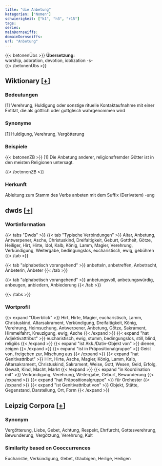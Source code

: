 ```yaml
---
title: "die Anbetung"
kategorien: ["Nomen"]
schwierigkeit: ["k1", "h3", "r15"]
tags:
series:
mainDornseiffs:
domainDornseiffs:
url: "Anbetung"
---
```


{{< betonenÜbs >}}
**Übersetzung:**  
worship, adoration, devotion, idolization -s-  
{{< /betonenÜbs >}}

## Wiktionary [[+](https://de.wiktionary.org/wiki/Anbetung)]

### Bedeutungen
[1] Verehrung, Huldigung oder sonstige rituelle Kontaktaufnahme mit einer Entität, die als göttlich oder gottgleich wahrgenommen wird  

### Synonyme
[1] Huldigung, Verehrung, Vergötterung  

### Beispiele
{{< betonenZB >}}
[1] Die Anbetung anderer, religionsfremder Götter ist in den meisten Religionen untersagt.  

{{< /betonenZB >}}
### Herkunft
Ableitung zum Stamm des Verbs anbeten mit dem Suffix (Derivatem) -ung  



## dwds [[+](https://www.dwds.de/wb/Anbetung)]

### Wortinformation
{{< tabs "Dwds" >}}
{{< tab "Typische Verbindungen" >}}
Altar, Anbetung, Antwerpener, Asche, Christuskind, Dreifaltigkeit, Geburt, Gottheit, Götze, Heiliger, Hirt, Hirte, Idol, Kalb, König, Lamm, Magier, Verehrung, Verkündigung, Weitergabe, bedingungslos, eucharistisch, ewig, gebühren
{{< /tab >}}

{{< tab "alphabetisch vorangehend" >}}
anbetteln, anbetreffen, Anbetracht, Anbeterin, Anbeter
{{< /tab >}}

{{< tab "alphabetisch vorangehend" >}}
anbetungsvoll, anbetungswürdig, anbeugen, anbiedern, Anbiederung
{{< /tab >}}

{{< /tabs >}}

### Wortprofil
{{< expand "Überblick" >}} Hirt, Hirte, Magier, eucharistisch, Lamm, Christuskind, Altarsakrament, Verkündigung, Dreifaltigkeit, König, Verehrung, Heimsuchung, Antwerpener, Anbetung, Götze, Sakrament, Himmelfahrt, Kreuzigung, ewig, Asche {{< /expand >}}
{{< expand "hat Adjektivattribut" >}} eucharistisch, ewig, stumm, bedingungslos, still, blind, religiös {{< /expand >}}
{{< expand "ist Akk./Dativ-Objekt von" >}} dienen, zeigen {{< /expand >}}
{{< expand "ist in Präpositionalgruppe" >}} Geist von, freigeben zur, Mischung aus {{< /expand >}}
{{< expand "hat Genitivattribut" >}} Hirt, Hirte, Asche, Magier, König, Lamm, Kalb, Altarsakrament, Christuskind, Sakrament, Weise, Gott, Wesen, Geld, Erfolg, Gewalt, Kind, Macht, Markt {{< /expand >}}
{{< expand "in Koordination mit" >}} Verkündigung, Verehrung, Weitergabe, Geburt, Bewunderung {{< /expand >}}
{{< expand "hat Präpositionalgruppe" >}} für Orchester {{< /expand >}}
{{< expand "ist Genitivattribut von" >}} Objekt, Stätte, Gegenstand, Darstellung, Ort, Form {{< /expand >}}

## Leipzig Corpora [[+](https://corpora.uni-leipzig.de/en/res?word=Anbetung&corpusId=deu_newscrawl-public_2018)]


### Synonym
Vergötterung, Liebe, Gebet, Achtung, Respekt, Ehrfurcht, Gottesverehrung, Bewunderung, Vergötzung, Verehrung, Kult


### Similarity based on Cooccurrences
Eucharistie, Verkündigung, Gebet, Gläubigen, Heilige, Heiligen

